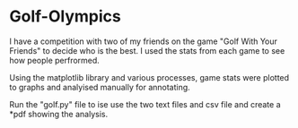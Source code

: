 # Golf-Olympics
I have a competition with two of my friends on the game "Golf With Your Friends" to decide who is the best. I used the stats from each game to see how people perfrormed. 

Using the matplotlib library and various processes, game stats were plotted to graphs and analyised manually for annotating.

Run the "golf.py" file to ise use the two text files and csv file and create a *pdf showing the analysis.
